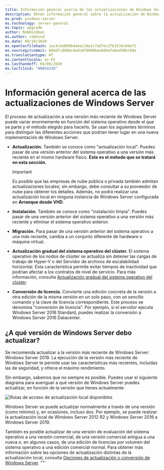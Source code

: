 ```yaml
---
title: Información general acerca de las actualizaciones de Windows Server | Microsoft Docs
description: Obtén información general sobre la actualización de Windows Server, junto con los aspectos a tener en cuenta antes de realizar la actualización real.
ms.prod: windows-server
ms.technology: server-general
ms.topic: upgrade
author: RobHindman
ms.author: robhind
ms.date: 09/10/2019
ms.openlocfilehash: 1ac4cbe8b9bda4ac2de2c7ad7ec27b1534c0de72
ms.sourcegitcommit: b00d7c8968c4adc8f699dbee694afe6ed36bc9de
ms.translationtype: HT
ms.contentlocale: es-ES
ms.lasthandoff: 04/08/2020
ms.locfileid: "80854238"
---
```

# <a name="overview-about-windows-server-upgrades"></a>Información general acerca de las actualizaciones de Windows Server

El proceso de actualización a una versión más reciente de Windows Server puede variar enormemente en función del sistema operativo desde el que se parte y el método elegido para hacerlo. Se usan los siguientes términos para distinguir las diferentes acciones que podrían tener lugar en una nueva implementación de Windows Server.

- **Actualización.** También se conoce como "actualización local". Puedes pasar de una versión anterior del sistema operativo a una versión más reciente en el mismo hardware físico. **Este es el método que se tratará en esta sección.**

    >[!Important]
    >Es posible que las empresas de nube pública o privada también admitan actualizaciones locales; sin embargo, debe consultar a su proveedor de nube para obtener los detalles. Además, no podrá realizar una actualización local en ninguna instancia de Windows Server configurada en **Arranque desde VHD**.

- **Instalación.** También se conoce como "instalación limpia". Puedes pasar de una versión anterior del sistema operativo a una versión más reciente y eliminar el sistema operativo anterior.

- **Migración.** Para pasar de una versión anterior del sistema operativo a una más reciente, cambia a un conjunto diferente de hardware o máquina virtual.

- **Actualización gradual del sistema operativo del clúster.** El sistema operativo de los nodos de clúster se actualiza sin detener las cargas de trabajo de Hyper-V o del Servidor de archivos de escalabilidad horizontal. Esta característica permite evitar tiempos de inactividad que podrían afectar a los contratos de nivel de servicio. Para más información, consulta [Actualización gradual del sistema operativo del clúster](../failover-clustering/cluster-operating-system-rolling-upgrade.md).

- **Conversión de licencia.** Convierte una edición concreta de la versión a otra edición de la misma versión en un solo paso, con un sencillo comando y la clave de licencia correspondiente. Este proceso se denomina "conversión de licencia". Por ejemplo, si el servidor ejecuta Windows Server 2016 Standard, puedes realizar la conversión a Windows Server 2016 Datacenter.

## <a name="which-version-of-windows-server-should-i-upgrade-to"></a>¿A qué versión de Windows Server debo actualizar?

Se recomienda actualizar a la versión más reciente de Windows Server: Windows Server 2019. La ejecución de la versión más reciente de Windows Server te permite usar las características más recientes, incluidas las de seguridad, y ofrece el máximo rendimiento.

Sin embargo, sabemos que no siempre es posible. Puedes usar el siguiente diagrama para averiguar a qué versión de Windows Server puedes actualizar, en función de la versión que tienes actualmente:

![Rutas de acceso de actualización local disponibles](media/upgrade-paths.png)

Windows Server se puede actualizar normalmente a través de una versión (como mínimo) y, en ocasiones, incluso dos. Por ejemplo, se puede realizar la actualización local de Windows Server 2012 R2 y Windows Server 2016 a Windows Server 2019.

También es posible actualizar de una versión de evaluación del sistema operativo a una versión comercial, de una versión comercial antigua a una nueva o, en algunos casos, de una edición de licencias por volumen del sistema operativo a una edición comercial normal. Para obtener más información sobre las opciones de actualización distintas de la actualización local, consulta [Opciones de actualización y conversión de Windows Server](../get-started/supported-upgrade-paths.md).
""'